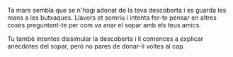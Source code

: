 Ta mare sembla que se n'hagi adonat de la teva descoberta i es guarda
les mans a les butxaques. Llavors et somriu i intenta fer-te pensar en 
altres coses preguntant-te per com va anar el sopar amb els teus amics.

Tu també intentes dissimular la descoberta i li comences a explicar 
anècdotes del sopar, però no pares de donar-li voltes al cap.